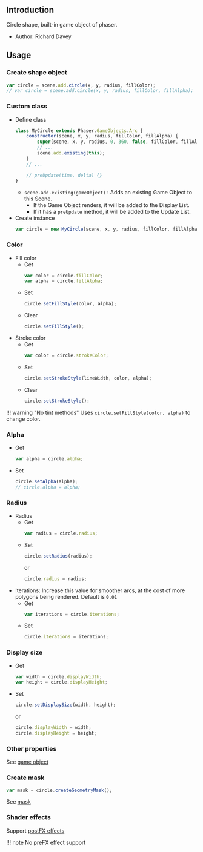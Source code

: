 ## Introduction

Circle shape, built-in game object of phaser.

- Author: Richard Davey

## Usage

### Create shape object

```javascript
var circle = scene.add.circle(x, y, radius, fillColor);
// var circle = scene.add.circle(x, y, radius, fillColor, fillAlpha);
```

### Custom class

- Define class
    ```javascript
    class MyCircle extends Phaser.GameObjects.Arc {
        constructor(scene, x, y, radius, fillColor, fillAlpha) {
            super(scene, x, y, radius, 0, 360, false, fillColor, fillAlpha);
            // ...
            scene.add.existing(this);
        }
        // ...

        // preUpdate(time, delta) {}
    }
    ```
    - `scene.add.existing(gameObject)` : Adds an existing Game Object to this Scene.
        - If the Game Object renders, it will be added to the Display List.
        - If it has a `preUpdate` method, it will be added to the Update List.
- Create instance
    ```javascript
    var circle = new MyCircle(scene, x, y, radius, fillColor, fillAlpha);
    ```

### Color

- Fill color
    - Get
        ```javascript
        var color = circle.fillColor;
        var alpha = circle.fillAlpha;
        ```
    - Set
        ```javascript
        circle.setFillStyle(color, alpha);
        ```
    - Clear
        ```javascript
        circle.setFillStyle();
        ```
- Stroke color
    - Get
        ```javascript
        var color = circle.strokeColor;
        ```
    - Set
        ```javascript
        circle.setStrokeStyle(lineWidth, color, alpha);
        ```
    - Clear
        ```javascript
        circle.setStrokeStyle();
        ```

!!! warning "No tint methods"
    Uses `circle.setFillStyle(color, alpha)` to change color.

### Alpha

- Get
    ```javascript
    var alpha = circle.alpha;
    ```
- Set
    ```javascript
    circle.setAlpha(alpha);
    // circle.alpha = alpha;
    ```

### Radius

- Radius
    - Get
        ```javascript
        var radius = circle.radius;
        ```
    - Set
        ```javascript
        circle.setRadius(radius);
        ```
        or
        ```javascript
        circle.radius = radius;
        ```
- Iterations: Increase this value for smoother arcs, at the cost of more polygons being rendered. Default is `0.01`
    - Get
        ```javascript
        var iterations = circle.iterations;
        ```
    - Set
        ```javascript
        circle.iterations = iterations;
        ```

### Display size

- Get
    ```javascript
    var width = circle.displayWidth;
    var height = circle.displayHeight;
    ```
- Set
    ```javascript
    circle.setDisplaySize(width, height);
    ```
    or
    ```javascript
    circle.displayWidth = width;
    circle.displayHeight = height;
    ```

### Other properties

See [game object](gameobject.md)

### Create mask

```javascript
var mask = circle.createGeometryMask();
```

See [mask](mask.md)

### Shader effects

Support [postFX effects](shader-builtin.md)

!!! note
    No preFX effect support

